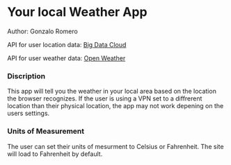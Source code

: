 # Your local Weather App

Author: Gonzalo Romero

API for user location data: [Big Data Cloud](https://www.bigdatacloud.com/)

API for user weather data: [Open Weather](https://openweathermap.org/) 

### Discription

This app will tell you the weather in your local area based on the location the browser recognizes. If the user is using a VPN set to a diffrerent location than their physical location, the app may not work depening on the users settings. 

### Units of Measurement

The user can set their units of mesurment to Celsius or Fahrenheit. The site will load to Fahrenheit by default. 